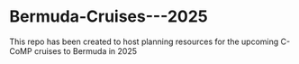 # Bermuda-Cruises---2025
This repo has been created to host planning resources for the upcoming C-CoMP cruises to Bermuda in 2025
